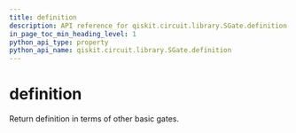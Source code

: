 ```yaml
---
title: definition
description: API reference for qiskit.circuit.library.SGate.definition
in_page_toc_min_heading_level: 1
python_api_type: property
python_api_name: qiskit.circuit.library.SGate.definition
---
```


# definition

Return definition in terms of other basic gates.

